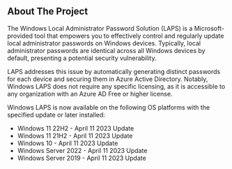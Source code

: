 
<!-- ABOUT THE PROJECT -->
## About The Project

The Windows Local Administrator Password Solution (LAPS) is a Microsoft-provided tool that empowers you to effectively control and regularly update local administrator passwords on Windows devices. Typically, local administrator passwords are identical across all Windows devices by default, presenting a potential security vulnerability.

LAPS addresses this issue by automatically generating distinct passwords for each device and securing them in Azure Active Directory. Notably, Windows LAPS does not require any specific licensing, as it is accessible to any organization with an Azure AD Free or higher license.

Windows LAPS is now available on the following OS platforms with the specified update or later installed:

* Windows 11 22H2 - April 11 2023 Update
* Windows 11 21H2 - April 11 2023 Update
* Windows 10 - April 11 2023 Update
* Windows Server 2022 - April 11 2023 Update
* Windows Server 2019 - April 11 2023 Update

